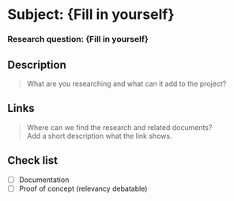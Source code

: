 # Subject: {Fill in yourself}
### Research question: {Fill in yourself}
## Description
> What are you researching and what can it add to the project?

## Links
> Where can we find the research and related documents?<br>
> Add a short description what the link shows. 
## Check list
- [ ] Documentation
- [ ] Proof of concept (relevancy debatable)
